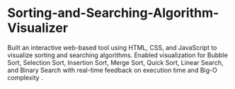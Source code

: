 # Sorting-and-Searching-Algorithm-Visualizer
Built an interactive web-based tool using HTML, CSS, and JavaScript to visualize sorting and searching algorithms.
Enabled visualization for Bubble Sort, Selection Sort, Insertion Sort, Merge Sort, Quick Sort, Linear Search, and Binary Search with real-time feedback on execution time and Big-O complexity .
